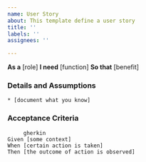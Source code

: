 ```yaml
---
name: User Story
about: This template define a user story
title: ''
labels: ''
assignees: ''

---
```


**As a** [role]
**I need** [function]
**So that** [benefit]
### Details and Assumptions
    * [document what you know]
### Acceptance Criteria
         gherkin
    Given [some context]
    When [certain action is taken]
    Then [the outcome of action is observed]
